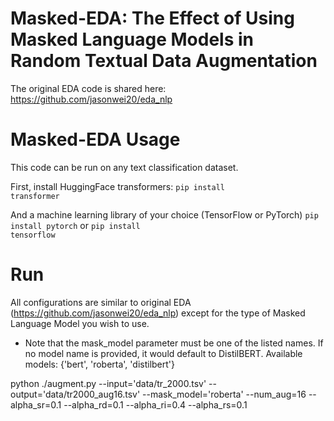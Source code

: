 # Masked-EDA: The Effect of Using Masked Language Models in Random Textual Data Augmentation

The original EDA code is shared here:
https://github.com/jasonwei20/eda_nlp

# Masked-EDA Usage
This code can be run on any text classification dataset.

First, install HuggingFace transformers:
<code>pip install transformer</code>

And a machine learning library of your choice (TensorFlow or PyTorch)
<code>pip install pytorch</code>
or
<code>pip install tensorflow</code>

# Run
All configurations are similar to original EDA (https://github.com/jasonwei20/eda_nlp) except for the type of Masked Language Model you wish to use.
* Note that the mask_model parameter must be one of the listed names. If no model name is provided, it would default to DistilBERT.
Available models: {'bert', 'roberta', 'distilbert'}

python ./augment.py --input='data/tr_2000.tsv' --output='data/tr2000_aug16.tsv' --mask_model='roberta' --num_aug=16 --alpha_sr=0.1 --alpha_rd=0.1 --alpha_ri=0.4 --alpha_rs=0.1
